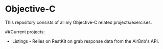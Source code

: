 # Objective-C

This repository consists of all my Objective-C related projects/exercises.

##Current projects:
* Listings - Relies on RestKit on grab response data from the AirBnb's API.
